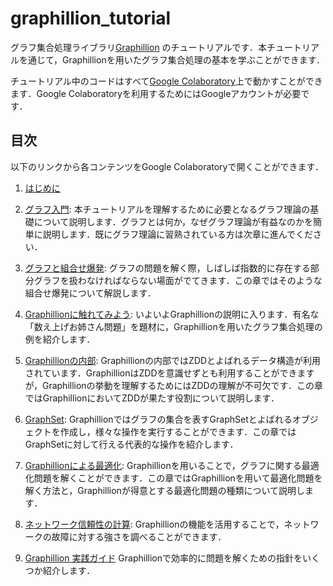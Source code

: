 # graphillion_tutorial

グラフ集合処理ライブラリ[Graphillion](https://github.com/takemaru/graphillion/wiki) のチュートリアルです．本チュートリアルを通じて，Graphillionを用いたグラフ集合処理の基本を学ぶことができます．

チュートリアル中のコードはすべて[Google Colaboratory](https://colab.research.google.com/)上で動かすことができます．Google Colaboratoryを利用するためにはGoogleアカウントが必要です．

## 目次
以下のリンクから各コンテンツをGoogle Colaboratoryで開くことができます．

1. [はじめに](https://colab.research.google.com/github/nsnmsak/graphillion_tutorial/blob/master/ja/01_introduction.ipynb)
2. [グラフ入門](https://colab.research.google.com/github/nsnmsak/graphillion_tutorial/blob/master/ja/02_graph_theory.ipynb):  本チュートリアルを理解するために必要となるグラフ理論の基礎について説明します．グラフとは何か，なぜグラフ理論が有益なのかを簡単に説明します．既にグラフ理論に習熟されている方は次章に進んでください．

3. [グラフと組合せ爆発](https://colab.research.google.com/github/nsnmsak/graphillion_tutorial/blob/master/ja/03_graph_and_combinatorial_explosion.ipynb): グラフの問題を解く際，しばしば指数的に存在する部分グラフを扱わなければならない場面がでてきます．この章ではそのような組合せ爆発について解説します．

4. [Graphillionに触れてみよう](https://colab.research.google.com/github/nsnmsak/graphillion_tutorial/blob/master/ja/04_graphillion_first_step.ipynb): いよいよGraphillionの説明に入ります．有名な「数え上げお姉さん問題」を題材に，Graphillionを用いたグラフ集合処理の例を紹介します．

5. [Graphillionの内部](https://colab.research.google.com/github/nsnmsak/graphillion_tutorial/blob/master/ja/05_graphillion_and_zdd.ipynb): Graphillionの内部ではZDDとよばれるデータ構造が利用されています．GraphillionはZDDを意識せずとも利用することができますが，Graphillionの挙動を理解するためにはZDDの理解が不可欠です．この章ではGraphillionにおいてZDDが果たす役割について説明します．

6. [GraphSet](https://colab.research.google.com/github/nsnmsak/graphillion_tutorial/blob/master/ja/06_graph_set.ipynb): Graphillionではグラフの集合を表すGraphSetとよばれるオブジェクトを作成し，様々な操作を実行することができます．この章ではGraphSetに対して行える代表的な操作を紹介します．

7. [Graphillionによる最適化](https://colab.research.google.com/github/nsnmsak/graphillion_tutorial/blob/master/ja/07_answering_path_query.ipynb): Graphillionを用いることで，グラフに関する最適化問題を解くことができます．この章ではGraphillionを用いて最適化問題を解く方法と，Graphillionが得意とする最適化問題の種類について説明します．
8. [ネットワーク信頼性の計算](https://colab.research.google.com/github/nsnmsak/graphillion_tutorial/blob/master/ja/08_network_reliability.ipynb): Graphillionの機能を活用することで，ネットワークの故障に対する強さを調べることができます．
9. [Graphillion 実践ガイド](https://colab.research.google.com/github/nsnmsak/graphillion_tutorial/blob/master/ja/09_practical_guide.ipynb) Graphillionで効率的に問題を解くための指針をいくつか紹介します．
